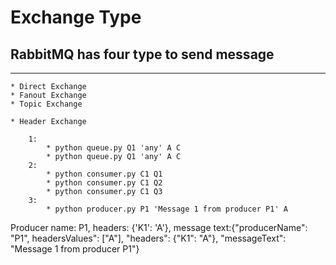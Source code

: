 # Exchange Type

## RabbitMQ has four type to send message

---

    * Direct Exchange
    * Fanout Exchange
    * Topic Exchange
    
    * Header Exchange
        
        1:
            * python queue.py Q1 'any' A C
            * python queue.py Q1 'any' A C
        2:
            * python consumer.py C1 Q1
            * python consumer.py C1 Q2
            * python consumer.py C1 Q3
        3:
            * python producer.py P1 'Message 1 from producer P1' A
Producer name: P1, headers: {'K1': 'A'}, message text:{"producerName": "P1", headersValues": ["A"], "headers": {"K1": "A"}, "messageText": "Message 1 from producer P1"}

